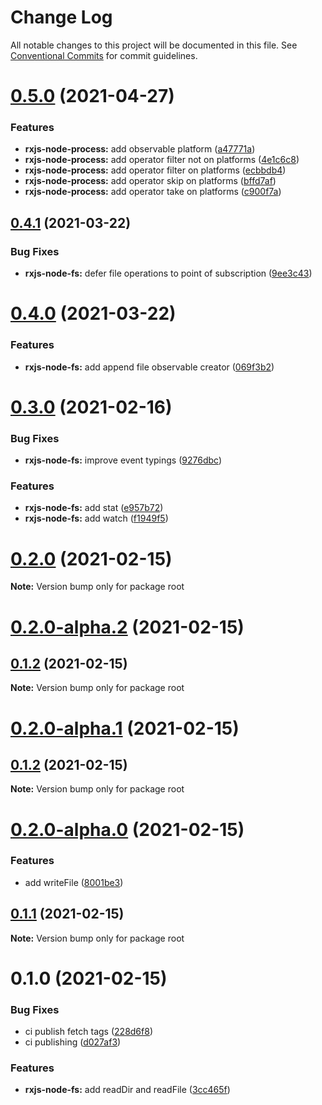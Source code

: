 # Change Log

All notable changes to this project will be documented in this file.
See [Conventional Commits](https://conventionalcommits.org) for commit guidelines.

# [0.5.0](https://github.com/ckapps/rxjs-node-js/compare/v0.4.1...v0.5.0) (2021-04-27)


### Features

* **rxjs-node-process:** add observable platform ([a47771a](https://github.com/ckapps/rxjs-node-js/commit/a47771aefe45ffdde62703265132960e6bcc182b))
* **rxjs-node-process:** add operator filter not on platforms ([4e1c6c8](https://github.com/ckapps/rxjs-node-js/commit/4e1c6c8ad22e27073f6dea491005c08cde4a9d37))
* **rxjs-node-process:** add operator filter on platforms ([ecbbdb4](https://github.com/ckapps/rxjs-node-js/commit/ecbbdb4ab4b2837fd1f5ba7fc50383e1fa88f826))
* **rxjs-node-process:** add operator skip on platforms ([bffd7af](https://github.com/ckapps/rxjs-node-js/commit/bffd7af7e3c607aa4ba71d6aeb4501039bcae95f))
* **rxjs-node-process:** add operator take on platforms ([c900f7a](https://github.com/ckapps/rxjs-node-js/commit/c900f7a76e955a160068af4798585049e38e043b))





## [0.4.1](https://github.com/ckapps/rxjs-node-js/compare/v0.4.0...v0.4.1) (2021-03-22)


### Bug Fixes

* **rxjs-node-fs:** defer file operations to point of subscription ([9ee3c43](https://github.com/ckapps/rxjs-node-js/commit/9ee3c43277decd3cf7eed00ae2b30b508b6d1c69))





# [0.4.0](https://github.com/ckapps/rxjs-node-js/compare/v0.3.0...v0.4.0) (2021-03-22)


### Features

* **rxjs-node-fs:** add append file observable creator ([069f3b2](https://github.com/ckapps/rxjs-node-js/commit/069f3b2a42c3dca602853b455d0d7f59dcfced72))





# [0.3.0](https://github.com/ckapps/rxjs-node-js/compare/v0.2.0...v0.3.0) (2021-02-16)


### Bug Fixes

* **rxjs-node-fs:** improve event typings ([9276dbc](https://github.com/ckapps/rxjs-node-js/commit/9276dbce29b27768d3d2423fdb0a66b8cc83e7fc))


### Features

* **rxjs-node-fs:** add stat ([e957b72](https://github.com/ckapps/rxjs-node-js/commit/e957b72dbbbbc077168f41de589062d45cc67e62))
* **rxjs-node-fs:** add watch ([f1949f5](https://github.com/ckapps/rxjs-node-js/commit/f1949f566f4e53a7d431377294dd3396fb01522a))





# [0.2.0](https://github.com/ckapps/rxjs-node-js/compare/v0.2.0-alpha.2...v0.2.0) (2021-02-15)

**Note:** Version bump only for package root





# [0.2.0-alpha.2](https://github.com/ckapps/rxjs-node-js/compare/v0.2.0-alpha.1...v0.2.0-alpha.2) (2021-02-15)



## [0.1.2](https://github.com/ckapps/rxjs-node-js/compare/v0.1.1...v0.1.2) (2021-02-15)

**Note:** Version bump only for package root





# [0.2.0-alpha.1](https://github.com/ckapps/rxjs-node-js/compare/v0.2.0-alpha.0...v0.2.0-alpha.1) (2021-02-15)

## [0.1.2](https://github.com/ckapps/rxjs-node-js/compare/v0.1.1...v0.1.2) (2021-02-15)

**Note:** Version bump only for package root

# [0.2.0-alpha.0](https://github.com/ckapps/rxjs-node-js/compare/v0.1.1...v0.2.0-alpha.0) (2021-02-15)

### Features

- add writeFile ([8001be3](https://github.com/ckapps/rxjs-node-js/commit/8001be3d064071cbb64b8d5757218041ed2633bd))

## [0.1.1](https://github.com/ckapps/rxjs-node-js/compare/v0.1.0...v0.1.1) (2021-02-15)

**Note:** Version bump only for package root

# 0.1.0 (2021-02-15)

### Bug Fixes

- ci publish fetch tags ([228d6f8](https://github.com/ckapps/rxjs-node-js/commit/228d6f85a0e0613a132db7277cd596ff883bc766))
- ci publishing ([d027af3](https://github.com/ckapps/rxjs-node-js/commit/d027af3b38df5383614a419a06eaca0e144e0c4f))

### Features

- **rxjs-node-fs:** add readDir and readFile ([3cc465f](https://github.com/ckapps/rxjs-node-js/commit/3cc465fb7216f8c8c8ddcf27d4e71e1c744de05f))
